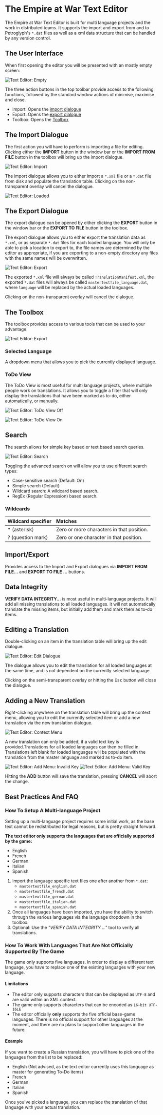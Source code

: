 # The Empire at War Text Editor

The Empire at War Text Editor is built for multi language projects and the work in distributed teams.
It supports the import and export from and to Petroglyph's `*.dat` files as well as a xml data structure that can be handled by any version control.

## The User Interface

When first opening the editor you will be presented with an mostly empty screen:

![Text Editor: Empty](https://documentation.yuuzhanvongatwar.com/img/doc_text_editor_001.jpg)

The three action buttons in the top toolbar provide access to the following functions, followed by the standard window actions of minimise, maximise and close.

* Import: Opens the [import dialogue](#the-import-dialogue)
* Export: Opens the [export dialogue](#the-export-dialogue)
* Toolbox: Opens the [Toolbox](#the-toolbox)

## The Import Dialogue

The first action you will have to perform is importing a file for editing.
Clicking either the **IMPORT** button in the window bar or the **IMPORT FROM FILE** button in the toolbox will bring up the import dialogue.

![Text Editor: Import](https://documentation.yuuzhanvongatwar.com/img/doc_text_editor_002.jpg)

The import dialogue allows you to either import a `*.xml` file or a `*.dat` file from disk and populate the translation table.
Clicking on the non-transparent overlay will cancel the dialogue.

![Text Editor: Loaded](https://documentation.yuuzhanvongatwar.com/img/doc_text_editor_003.jpg)

## The Export Dialogue

The export dialogue can be opened by either clicking the **EXPORT** button in the window bar or the **EXPORT TO FILE** button in the toolbox.

The export dialogue allows you to either export the translation data as `*.xml`, or as separate `*.dat` files for each loaded language.
You will only be able to pick a location to export to, the file names are determined by the editor as appropriate, if you are exporting to a non-empty directory any files with the same names will be overwritten.

![Text Editor: Export](https://documentation.yuuzhanvongatwar.com/img/doc_text_editor_004.jpg)

The exported `*.xml` file will always be called `TranslationManifest.xml`, the exported `*.dat` files will always be called `mastertextfile_language.dat`, where `language` will be replaced by the actual loaded languages.

Clicking on the non-transparent overlay will cancel the dialogue.

## The Toolbox

The toolbox provides access to various tools that can be used to your advantage.

![Text Editor: Export](https://documentation.yuuzhanvongatwar.com/img/doc_text_editor_005.jpg)

### Selected Language

A dropdown menu that allows you to pick the currently displayed language.

### ToDo View

The ToDo View is most useful for multi language projects, where multiple people work on translations.
It allows you to toggle a filter that will only display the translations that have been marked as to-do, either automatically, or manually.

![Text Editor: ToDo View Off](https://documentation.yuuzhanvongatwar.com/img/doc_text_editor_007.jpg)

![Text Editor: ToDo View On](https://documentation.yuuzhanvongatwar.com/img/doc_text_editor_006.jpg)

## Search

The search allows for simple key based or text based search queries.

![Text Editor: Search](https://documentation.yuuzhanvongatwar.com/img/doc_text_editor_008.jpg)

Toggling the advanced search on will allow you to use different search types:

* Case-sensitive search (Default: On)
* Simple search (Default)
* Wildcard search: A wildcard based search.
* RegEx (Regular Expression) based search.

### Wildcards

| Wildcard specifier | Matches                                   |
|:-------------------|:------------------------------------------|
| * (asterisk)       | Zero or more characters in that position. |
| ? (question mark)  | Zero or one character in that position.   |

## Import/Export

Provides access to the Import and Export dialogues via **IMPORT FROM FILE...** and **EXPORT TO FILE ...** buttons.

## Data Integrity

**VERIFY DATA INTEGRITY...** is most useful in multi-language projects. It will add all missing translations to all loaded languages. It will not automatically translate the missing items, but initially add them and mark them as to-do items.

## Editing a Translation

Double-clicking on an item in the translation table will bring up the edit dialogue.

![Text Editor: Edit Dialogue](https://documentation.yuuzhanvongatwar.com/img/doc_text_editor_009.jpg)

The dialogue allows you to edit the translation for all loaded languages at the same time, and is not dependent on the currently selected language.

Clicking on the semi-transparent overlay or hitting the <kbd>Esc</kbd> button will close the dialogue.

## Adding a New Translation

Right-clicking anywhere on the translation table will bring up the context menu, allowing you to edit the currently selected item or add a new translation via the new translation dialogue.

![Text Editor: Context Menu](https://documentation.yuuzhanvongatwar.com/img/doc_text_editor_010.jpg)

A new translation can only be added, if a valid text key is provided.Translations for all loaded languages can then be filled in. Translations left blank for loaded languages will be populated with the translation from the master language and marked as to-do item. 

![Text Editor: Add Menu: Invalid Key](https://documentation.yuuzhanvongatwar.com/img/doc_text_editor_011.jpg)
![Text Editor: Add Menu: Valid Key](https://documentation.yuuzhanvongatwar.com/img/doc_text_editor_012.jpg)

Hitting the **ADD** button will save the translation, pressing **CANCEL** will abort the change.

## Best Practices And FAQ

### How To Setup A Multi-language Project

Setting up a multi-language project requires some initial work, as the base text cannot be redistributed for legal reasons, but is pretty straight forward.

**The text editor only supports the languages that are officially supported by the game:**

* English
* French
* German
* Italian
* Spanish

1. Import the language specific text files one after another from `*.dat`:
    * `mastertextfile_english.dat`
    * `mastertextfile_french.dat`
    * `mastertextfile_german.dat`
    * `mastertextfile_italian.dat`
    * `mastertextfile_spanish.dat`
2. Once all languages have been imported, you have the ability to switch through the various languages via the language dropdown in the toolbox.
3. Optional: Use the *"VERIFY DATA INTEGRITY ..."* tool to verify all translations.

### How To Work With Languages That Are Not Officially Supported By The Game

The game only supports five languages. In order to display a different text language, you have to replace one of the existing languages with your new language.

#### Limitations

* The editor only supports characters that can be displayed as `UTF-8` and are valid within an XML context.
* The game only supports characters that can be encoded as `16-bit UTF-16LE`
* The editor officially **only** supports the five official base-game languages. There is no official support for other languages at the moment, and there are no plans to support other languages in the future.

#### Example

If you want to create a Russian translation, you will have to pick one of the languages from the list to be replaced:

* English (Not advised, as the text editor currently uses this language as master for generating To-Do items)
* French
* German
* Italian
* Spanish

Once you've picked a language, you can replace the translation of that language with your actual translation.
